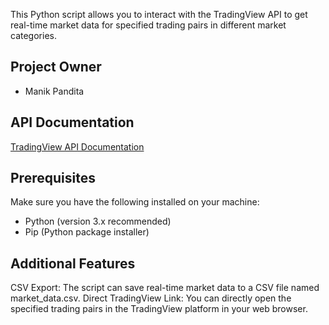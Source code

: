This Python script allows you to interact with the TradingView API to get real-time market data for specified trading pairs in different market categories.

## Project Owner

- Manik Pandita

## API Documentation

[TradingView API Documentation](https://in.tradingview.com/rest-api-spec/)

## Prerequisites

Make sure you have the following installed on your machine:
- Python (version 3.x recommended)
- Pip (Python package installer)

## Additional Features

CSV Export: The script can save real-time market data to a CSV file named market_data.csv.
Direct TradingView Link: You can directly open the specified trading pairs in the TradingView platform in your web browser.

